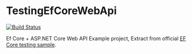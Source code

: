 # TestingEfCoreWebApi

[![Build Status](https://windperson.visualstudio.com/TestingEfCoreWebApi/_apis/build/status/windperson.TestingEfCoreWebApi?branchName=master)](https://windperson.visualstudio.com/TestingEfCoreWebApi/_build/latest?definitionId=1&branchName=master)

Ef Core + ASP.NET Core Web API Example project, Extract from official [EF Core testing sample](https://docs.microsoft.com/en-us/ef/core/miscellaneous/testing/testing-sample ).

